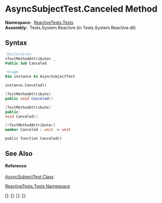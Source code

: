 # AsyncSubjectTest.Canceled Method

**Namespace:**  [ReactiveTests.Tests](ReactiveTests.Tests\ReactiveTests.Tests.md)  
**Assembly:**  Tests.System.Reactive (in Tests.System.Reactive.dll)

## Syntax

```vb
'Declaration
<TestMethodAttribute> _
Public Sub Canceled
```

```vb
'Usage
Dim instance As AsyncSubjectTest

instance.Canceled()
```

```csharp
[TestMethodAttribute]
public void Canceled()
```

```c++
[TestMethodAttribute]
public:
void Canceled()
```

```fsharp
[<TestMethodAttribute>]
member Canceled : unit -> unit 
```

```jscript
public function Canceled()
```

## See Also

#### Reference

[AsyncSubjectTest Class](AsyncSubjectTest\AsyncSubjectTest.md)

[ReactiveTests.Tests Namespace](ReactiveTests.Tests\ReactiveTests.Tests.md)

[]: 
[]: 
[]: 
[]: 